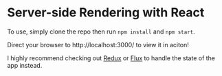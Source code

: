 # Server-side Rendering with React

To use, simply clone the repo then run `npm install` and `npm start`.

Direct your browser to http://localhost:3000/ to view it in aciton!


I highly recommend checking out [Redux](https://github.com/reactjs/redux) or [Flux](https://facebook.github.io/flux/) to handle the state of the app instead.


